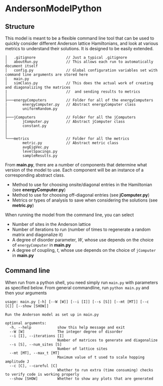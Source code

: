 # AndersonModelPython

## Structure

This model is meant to be a flexible command line tool that can be used to quickly consider different Anderson lattice Hamiltonians, and look at various metrics to understand their solutions. It is designed to be easily extended. 

```
│   .gitignore              // Just a typical .gitignore
│   aboutRun.py             // This allows each run to automatically document itself
│   config.py               // Global configuration variables set with command line arguments are stored here
│   main.py                 
│   simClass.py             // This does the actual work of creating and diagonalizing the matrices
|                           //  and sending results to metrics
│
├───energyComputers         // Folder for all of the energyComputers
|       energyComputer.py   // Abstract energyComputer class
│       uniformRandom.py    
│
├───jComputers              // Folder for all the jComputers
|       jComputer.py        // Abstract jComputer class
│       constant.py
│   
│
└───metrics                 // Folder for all the metrics
        metric.py           // Abstract metric class
        avgEigVec.py
        levelSpacings.py
        sampleResults.py
```        


From **main.py**, there are a number of components that determine what version of the model to use. Each component will be an instance of a corresponding abstract class. 

* Method to use for choosing onsite/diagonal entries in the Hamiltonian (see **energyComputer.py**) 
* Method to use for choosing off-diagonal entries (see **jComputer.py**)
* Metrics or types of analysis to save when considering the solutions (see **metric.py**)

When running the model from the command line, you can select

* Number of sites in the Anderson lattice
* Number of iterations to run (number of times to regenerate a random matrix and diagonalize it)
* A degree of disorder parameter, *W*, whose use depends on the choice of `energyComputer` in **main.py**
* A degree of coupling, *t*, whose use depends on the choice of `jComputer` in **main.py**

## Command line

When run from a python shell, you need simply run `main.py` with parameters as specified below. From general commandline, run `python main.py` and then your arguments
```
usage: main.py [-h] [--W [W]] [--i [I]] [--s [S]] [--mt [MT]] [--c [C]] [--show [SHOW]]

Run the Anderson model as set up in main.py

optional arguments:
  -h, --help            show this help message and exit
  --W [W]               The integer degree of disorder
  --i [I], --iterations [I]
                        Number of matrices to generate and diagonalize
  --s [S], --num_sites [S]
                        Number of lattice sites
  --mt [MT], --max_t [MT]
                        Maximum value of t used to scale hopping amplitude J
  --c [C], --careful [C]
                        Whether to run extra (time consuming) checks to verify code is working properly                     
  --show [SHOW]         Whether to show any plots that are generated
```
